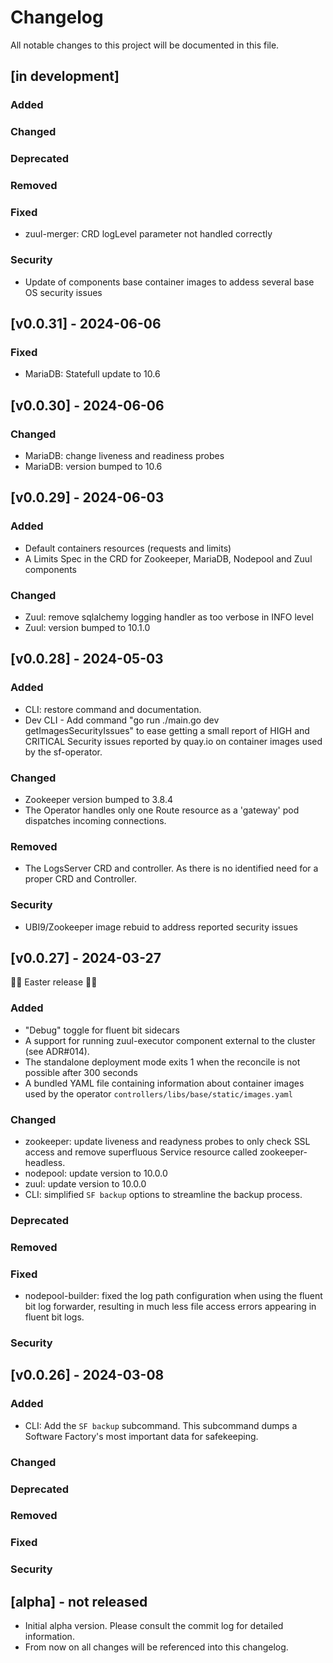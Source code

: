 # Changelog

All notable changes to this project will be documented in this file.
## [in development]

### Added
### Changed
### Deprecated
### Removed
### Fixed

- zuul-merger: CRD logLevel parameter not handled correctly

### Security

- Update of components base container images to addess several base OS security issues

## [v0.0.31] - 2024-06-06
### Fixed

- MariaDB: Statefull update to 10.6

## [v0.0.30] - 2024-06-06
### Changed

- MariaDB: change liveness and readiness probes
- MariaDB: version bumped to 10.6

## [v0.0.29] - 2024-06-03
### Added

- Default containers resources (requests and limits)
- A Limits Spec in the CRD for Zookeeper, MariaDB, Nodepool and Zuul components

### Changed

- Zuul: remove sqlalchemy logging handler as too verbose in INFO level
- Zuul: version bumped to 10.1.0

## [v0.0.28] - 2024-05-03
### Added

- CLI: restore command and documentation.
- Dev CLI - Add command "go run ./main.go dev getImagesSecurityIssues" to ease getting a small report of HIGH
  and CRITICAL Security issues reported by quay.io on container images used by the sf-operator.

### Changed

- Zookeeper version bumped to 3.8.4
- The Operator handles only one Route resource as a 'gateway' pod dispatches incoming connections.

### Removed

- The LogsServer CRD and controller. As there is no identified need for a proper CRD and Controller.

### Security

- UBI9/Zookeeper image rebuid to address reported security issues

## [v0.0.27] - 2024-03-27

🐰🔔 Easter release 🐰🔔

### Added

- "Debug" toggle for fluent bit sidecars
- A support for running zuul-executor component external to the cluster (see ADR#014).
- The standalone deployment mode exits 1 when the reconcile is not possible after 300 seconds
- A bundled YAML file containing information about container images used by the operator `controllers/libs/base/static/images.yaml`

### Changed

- zookeeper: update liveness and readyness probes to only check SSL access and remove superfluous Service resource called
  zookeeper-headless.
- nodepool: update version to 10.0.0
- zuul: update version to 10.0.0
- CLI: simplified `SF backup` options to streamline the backup process.

### Deprecated
### Removed
### Fixed

- nodepool-builder: fixed the log path configuration when using the fluent bit log forwarder, resulting in much less file access errors appearing in fluent bit logs.

### Security

## [v0.0.26] - 2024-03-08

### Added

- CLI: Add the `SF backup` subcommand. This subcommand dumps a Software Factory's most important data for safekeeping.

### Changed
### Deprecated
### Removed
### Fixed
### Security

## [alpha] - not released

- Initial alpha version. Please consult the commit log for detailed information.
- From now on all changes will be referenced into this changelog.
